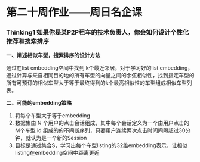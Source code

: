 # 第二十周作业——周日名企课

### Thinking1  如果你是某P2P租车的技术负责人，你会如何设计个性化推荐和搜索排序

**一、阐述相似车型，搜索排序的设计方法**

通过在list embedding空间中找到 k个最近邻居，对于学习好的list embedding，通过计算与来自相同目的地的所有车型的向量之间的余弦相似性，找到指定车型的所有可预订的相似车型大于等于最终得到的k个最高相似性的车型组成相似车型列表。

**二、可能的embedding策略**

1. 将每个车型大于等于embedding
2. 数据集由 N 个用户的点击会话组成，其中每个会话定义为一个由用户点击的 M个车型 id 组成的的不间断序列，只要用户连续两次点击时间间隔超过30分钟，就认为是一个新的Session
3. 目标是通过集合S，学习出每个车型listing的32维embedding表示，让相似listing在embedding空间中距离更近

